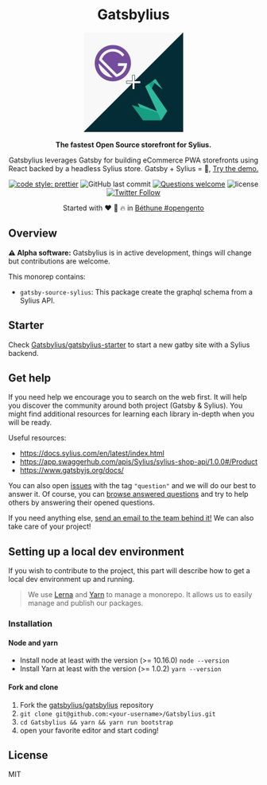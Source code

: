 <div align="center">
  <h1>Gatsbylius</h1>

![Gatsbylius logo](./logo-gatsbylius.jpg)

  <p>

**The fastest Open Source storefront for Sylius.**

Gatsbylius leverages Gatsby for building eCommerce PWA storefronts using React backed by a headless Sylius store.
Gatsby + Sylius = :rocket:,
[Try the demo.](https://demo.gatsbylius.com/)

  </p>

  <p>

[![code style: prettier](https://img.shields.io/badge/code_style-prettier-ff69b4.svg?style=flat-square)](https://github.com/prettier/prettier)
![GitHub last commit](https://img.shields.io/github/last-commit/Gatsbylius/Gatsbylius.svg?style=flat-square)
[![Questions welcome](https://img.shields.io/badge/questions-welcome-blue.svg?style=flat-square)](https://github.com/Gatsbylius/Gatsbylius/issues)
![license](https://img.shields.io/github/license/Gatsbylius/Gatsbylius.svg?style=flat-square)
[![Twitter Follow](https://img.shields.io/twitter/follow/gatsbylius.svg?style=social&label=Follow)](https://twitter.com/gatsbylius)

  </p>

Started with :heart: :beers: :fire: in [Béthune #opengento](https://twitter.com/opengento/status/1196360198769778688)

</div>

## Overview

**⚠️ Alpha software:** Gatsbylius is in active development, things will change but contributions are welcome.

This monorep contains:

- `gatsby-source-sylius`: This package create the graphql schema from a Sylius API.

## Starter

Check [Gatsbylius/gatsbylius-starter](https://github.com/Gatsbylius/gatsbylius-starter) to start a new gatby site with a Sylius backend.

## Get help

If you need help we encourage you to search on the web first. It will help you discover the community around both project (Gatsby & Sylius). You might find additional resources for learning each library in-depth when you will be ready.

Useful resources:

- https://docs.sylius.com/en/latest/index.html
- https://app.swaggerhub.com/apis/Sylius/sylius-shop-api/1.0.0#/Product
- https://www.gatsbyjs.org/docs/

You can also open
[issues](https://github.com/Gatsbylius/Gatsbylius/issues) with the
tag `"question"` and we will do our best to answer it. Of course, you can
[browse answered questions](https://github.com/Gatsbylius/Gatsbylius/issues?q=is%3Aissue+label%3Aquestion+is%3Aopen)
and try to help others by answering their opened questions.

If you need anything else, [send an email to the team behind it!](mailto:contact@gatsbylius.com) We can also take care of your project!

## Setting up a local dev environment

If you wish to contribute to the project, this part will describe how to get a local dev environment up and running.

> We use [Lerna](https://github.com/lerna/lerna) and [Yarn](https://yarnpkg.com/) to manage a monorepo. It allows us to easily manage and publish our packages.

### Installation

#### Node and yarn

- Install node at least with the version (>= 10.16.0) `node --version`
- Install Yarn at least with the version (>= 1.0.2) `yarn --version`

#### Fork and clone

1. Fork the [gatsbylius/gatsbylius](https://github.com/gatsbylius/gatsbylius) repository
2. `git clone git@github.com:<your-username>/Gatsbylius.git`
3. `cd Gatsbylius && yarn && yarn run bootstrap`
4. open your favorite editor and start coding!

## License

MIT
